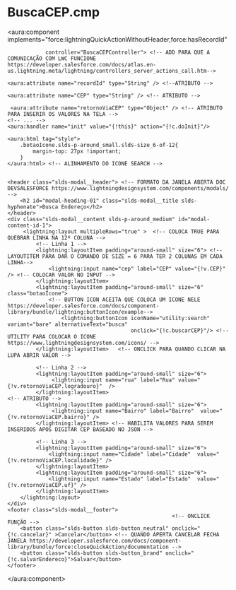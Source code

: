 # BuscaCEP.cmp

<aura:component implements="force:lightningQuickActionWithoutHeader,force:hasRecordId"

                controller="BuscaCEPController"> <!-- ADD PARA QUE A COMUNICAÇÃO COM LWC FUNCIONE https://developer.salesforce.com/docs/atlas.en-us.lightning.meta/lightning/controllers_server_actions_call.htm-->
                
    <aura:attribute name="recordId" type="String" /> <!--ATRIBUTO -->
    
    <aura:attribute name="CEP" type="String" /> <!-- ATRIBUTO -->
    
     <aura:attribute name="retornoViaCEP" type="Object" /> <!-- ATRIBUTO PARA INSERIR OS VALORES NA TELA -->
    <!-- ... -->
    <aura:handler name="init" value="{!this}" action="{!c.doInit}"/>
    
    <aura:html tag="style">
        .botaoIcone.slds-p-around_small.slds-size_6-of-12{
        	margin-top: 27px !important;
        }
    </aura:html> <!-- ALINHAMENTO DO ICONE SEARCH -->

    
    <header class="slds-modal__header"> <!-- FORMATO DA JANELA ABERTA DOC DEVSALESFORCE https://www.lightningdesignsystem.com/components/modals/ -->      
        <h2 id="modal-heading-01" class="slds-modal__title slds-hyphenate">Busca Endereço</h2>       
    </header>
    <div class="slds-modal__content slds-p-around_medium" id="modal-content-id-1">
         <lightning:layout multipleRows="true" >  <!-- COLOCA TRUE PARA QUEBRAR LINHA NA 12º COLUNA -->
             <!-- Linha 1 -->
             <lightning:layoutItem padding="around-small" size="6"> <!-- LAYOUTITEM PARA DAR O COMANDO DE SIZE = 6 PARA TER 2 COLUNAS EM CADA LINHA-->
                 <lightning:input name="cep" label="CEP" value="{!v.CEP}" /> <!-- COLOCAR VALOR NO INPUT -->
             </lightning:layoutItem>
             <lightning:layoutItem padding="around-small" size="6" class="botaoIcone">
                 <!-- BUTTON ICON ACEITA QUE COLOCA UM ICONE NELE https://developer.salesforce.com/docs/component-library/bundle/lightning:buttonIcon/example-->
                     <lightning:buttonIcon iconName="utility:search" variant="bare" alternativeText="busca"
                                           onclick="{!c.buscarCEP}"/> <!-- UTILITY PARA COLOCAR O ICONE  https://www.lightningdesignsystem.com/icons/ -->
             </lightning:layoutItem>   <!-- ONCLICK PARA QUANDO CLICAR NA LUPA ABRIR VALOR -->
             							
             <!-- Linha 2 -->
             <lightning:layoutItem padding="around-small" size="6">
                  <lightning:input name="rua" label="Rua" value="{!v.retornoViaCEP.logradouro}"  />
             </lightning:layoutItem>									<!-- ATRIBUTO -->
             <lightning:layoutItem padding="around-small" size="6">
                  <lightning:input name="Bairro" label="Bairro"  value="{!v.retornoViaCEP.bairro}" /> 
             </lightning:layoutItem> <!-- HABILITA VALORES PARA SEREM INSERIDOS APOS DIGITAR CEP BASEADO NO JSON -->
             
             <!-- Linha 3 -->
             <lightning:layoutItem padding="around-small" size="6">
                 <lightning:input name="Cidade" label="Cidade"  value="{!v.retornoViaCEP.localidade}" />
             </lightning:layoutItem>
             <lightning:layoutItem padding="around-small" size="6">
                 <lightning:input name="Estado" label="Estado"  value="{!v.retornoViaCEP.uf}" />
             </lightning:layoutItem>
        </lightning:layout>
    </div>
    <footer class="slds-modal__footer">
        												<!-- ONCLICK FUNÇÃO -->
        <button class="slds-button slds-button_neutral" onclick="{!c.cancelar}" >Cancelar</button> <!-- QUANDO APERTA CANCELAR FECHA JANELA https://developer.salesforce.com/docs/component-library/bundle/force:closeQuickAction/documentation -->
        <button class="slds-button slds-button_brand" onclick="{!c.salvarEndereco}">Salvar</button>
    </footer>
    
</aura:component>
